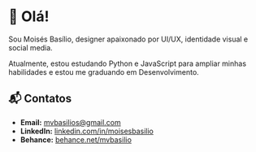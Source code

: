 # 👋 Olá!

Sou Moisés Basílio, designer apaixonado por UI/UX, identidade visual e social media.

Atualmente, estou estudando Python e JavaScript para ampliar minhas habilidades e estou me graduando em Desenvolvimento.

## 📬 Contatos

- **Email:** mvbasilios@gmail.com
- **LinkedIn:** [linkedin.com/in/moisesbasilio](https://www.linkedin.com/in/moisesbasilio/)
- **Behance:** [behance.net/mvbasilio](https://www.behance.net/mvbasilio)
